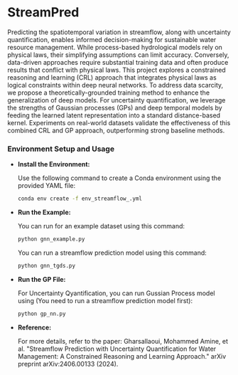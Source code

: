 # StreamPred

Predicting the spatiotemporal variation in streamflow, along with uncertainty quantification, enables informed decision-making for sustainable water resource management. While process-based hydrological models rely on physical laws, their simplifying assumptions can limit accuracy. Conversely, data-driven approaches require substantial training data and often produce results that conflict with physical laws. This project explores a constrained reasoning and learning (CRL) approach that integrates physical laws as logical constraints within deep neural networks. To address data scarcity, we propose a theoretically-grounded training method to enhance the generalization of deep models. For uncertainty quantification, we leverage the strengths of Gaussian processes (GPs) and deep temporal models by feeding the learned latent representation into a standard distance-based kernel. Experiments on real-world datasets validate the effectiveness of this combined CRL and GP approach, outperforming strong baseline methods.


### Environment Setup and Usage

- **Install the Environment:**

  Use the following command to create a Conda environment using the provided YAML file:

  ```bash
  conda env create -f env_streamflow_.yml
  ```

- **Run the Example:**

  You can run for an example dataset using this command:

  ```bash
  python gnn_example.py
  ```

  You can run a streamflow prediction model using this command:

  ```bash
  python gnn_tgds.py
  ```

- **Run the GP File:**

  For Uncertainty Qyantification, you can run Gussian Process model using (You need to run a streamflow prediction model first):

  ```bash
  python gp_nn.py
  ```

- **Reference:**

  For more details, refer to the paper:
  Gharsallaoui, Mohammed Amine, et al. "Streamflow Prediction with Uncertainty Quantification for Water Management: A Constrained Reasoning and Learning Approach." arXiv preprint arXiv:2406.00133 (2024).



